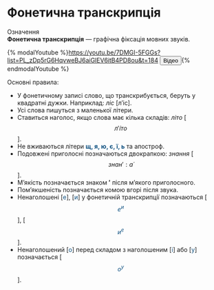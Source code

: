 # Фонетична транскрипція

<div class="eoz-wrap">
<span class="eoz">Означення</span>
<div class="eoz-text">
<b>Фонетична транскрипцiя</b> — графiчна фiксацiя мовних звукiв.
</div>
</div>


{% modalYoutube %}https://youtu.be/7DMGI-5FGGs?list=PL_zDp5rG6HqvweBJ6aiGlEV6itB4PD8ou&t=184 <button class="but">Відео</button>{% endmodalYoutube %}

Основнi правила:
* У фонетичному записi слово, що транскрибується, беруть у квадратнi дужки. Наприклад: *лiс* [л′iс].
* Усi слова пишуться з маленької лiтери.
* Ставиться наголос, якщо слова має кiлька складiв: *лiто* [$$л′\acute{і}то$$].
* Не вживаються лiтери <b><font color="#0F5181">щ, я, ю, є, ї, ь</font></b> та апостроф.
* Подовженi приголоснi позначаються двокрапкою: *знання* [$$знан′:\acute{а}$$].
* М’якiсть позначається знаком <b>′</b> пiсля м’якого приголосного.
* Пом’якшенiсть позначається комою вгорi пiсля звука.
* Ненаголошенi [<font color="#0F5181">е</font>], [<font color="#0F5181">и</font>] у фонетичнiй транскрипцiї позначаються
[<font color="#0F5181">$$е^и$$</font>], [<font color="#0F5181">$$и^e$$</font>].
* Ненаголошений [<font color="#0F5181">о</font>] перед складом з наголошеним [<font color="#0F5181">i</font>] або [<font color="#0F5181">у</font>] позначається [<font color="#0F5181">$$о^у$$</font>].

